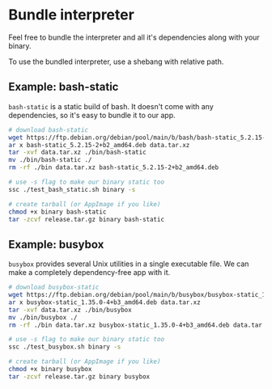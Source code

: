 # Bundle interpreter

Feel free to bundle the interpreter and all it's dependencies along with your binary.

To use the bundled interpreter, use a shebang with relative path.

## Example: bash-static

`bash-static` is a static build of bash. It doesn't come with any dependencies, so it's easy to bundle it to our app.

```bash
# download bash-static
wget https://ftp.debian.org/debian/pool/main/b/bash/bash-static_5.2.15-2+b2_amd64.deb
ar x bash-static_5.2.15-2+b2_amd64.deb data.tar.xz
tar -xvf data.tar.xz ./bin/bash-static
mv ./bin/bash-static ./
rm -rf ./bin data.tar.xz bash-static_5.2.15-2+b2_amd64.deb

# use -s flag to make our binary static too
ssc ./test_bash_static.sh binary -s

# create tarball (or AppImage if you like)
chmod +x binary bash-static
tar -zcvf release.tar.gz binary bash-static
```

## Example: busybox

`busybox` provides several Unix utilities in a single executable file. We can make a completely dependency-free app with it.

```bash
# download busybox-static
wget https://ftp.debian.org/debian/pool/main/b/busybox/busybox-static_1.35.0-4+b3_amd64.deb
ar x busybox-static_1.35.0-4+b3_amd64.deb data.tar.xz
tar -xvf data.tar.xz ./bin/busybox
mv ./bin/busybox ./
rm -rf ./bin data.tar.xz busybox-static_1.35.0-4+b3_amd64.deb data.tar.xz

# use -s flag to make our binary static too
ssc ./test_busybox.sh binary -s

# create tarball (or AppImage if you like)
chmod +x binary busybox
tar -zcvf release.tar.gz binary busybox
```
